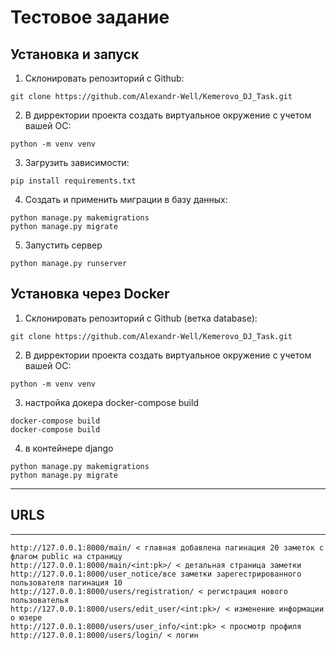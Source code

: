 # Тестовое задание


## Установка и запуск

1. Склонировать репозиторий с Github:

```
git clone https://github.com/Alexandr-Well/Kemerovo_DJ_Task.git
```

2. В дирректории проекта создать виртуальное окружение с учетом вашей ОС:

```
python -m venv venv
```

3. Загрузить зависимости:

```
pip install requirements.txt
```

4. Создать и применить миграции в базу данных:

```
python manage.py makemigrations
python manage.py migrate
```

5. Запустить сервер

```
python manage.py runserver
```

## Установка через Docker

1. Склонировать репозиторий с Github (ветка database):

```
git clone https://github.com/Alexandr-Well/Kemerovo_DJ_Task.git
```

2. В дирректории проекта создать виртуальное окружение с учетом вашей ОС:

```
python -m venv venv
```

3. настройка докера docker-compose build

```
docker-compose build
docker-compose build
```

4. в контейнере django 

```
python manage.py makemigrations
python manage.py migrate
```


***
## URLS
***

```
http://127.0.0.1:8000/main/ < главная добавлена пагинация 20 заметок c флагом public на страницу
http://127.0.0.1:8000/main/<int:pk>/ < детальная страница заметки
http://127.0.0.1:8000/user_notice/все заметки зарегестрированного пользователя пагинация 10
http://127.0.0.1:8000/users/registration/ < регистрация нового пользователья
http://127.0.0.1:8000/users/edit_user/<int:pk>/ < изменение информации о юзере
http://127.0.0.1:8000/users/user_info/<int:pk> < просмотр профиля
http://127.0.0.1:8000/users/login/ < логин
```
